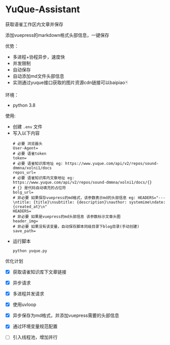 # YuQue-Assistant
获取语雀工作区内文章并保存

添加vuepress的markdown格式头部信息，一键保存

优势：
  - 多进程+协程异步，速度快
  - 并发限制
  - 自动保存
  - 自动添加md文件头部信息
  - 实测通过yuque接口获取的图片资源cdn链接可以baipiao🃏

环境：
  - python 3.8

使用:
  - 创建 `.env` 文件
  - 写入以下内容
    ```shell script
    # 必要 浏览器头
    User-Agent=
    # 必要 语雀token
    token=
    # 必要 语雀知识库地址 eg: https://www.yuque.com/api/v2/repos/sound-dmmna/xolni1/docs
    repos_url=
    # 必要 语雀知识库内文章地址 eg: https://www.yuque.com/api/v2/repos/sound-dmmna/xolni1/docs/{}
    # {} 是代码自动填充的占位符
    bolg_url=
    # 非必要 如果保存vuepress的md格式，该参数表示md的头部信息 eg: HEADERS="---\ntitle: {title}\nsubtitle: {description}\nauthor: systemime\ndate: {created_at}\n"
    HEADERS=
    # 非必要 如果是vuepress的md头部信息 该参数标示文章头图
    header_img=
    # 非必要 如果没有该变量，自动保存脚本同级目录下blog目录(手动创建)
    save_path=
    ```
  - 运行脚本
    ```shell
    python yuque.py
    ```

优化计划
  - [x] 获取语雀知识库下文章链接
  - [x] 异步请求
  - [x] 多进程并发请求
  - [x] 使用uvloop
  - [x] 异步保存为md格式，并添加vuepress需要的头部信息
  - [x] 通过环境变量规范配置
  - [ ] 引入线程池，增加并行

